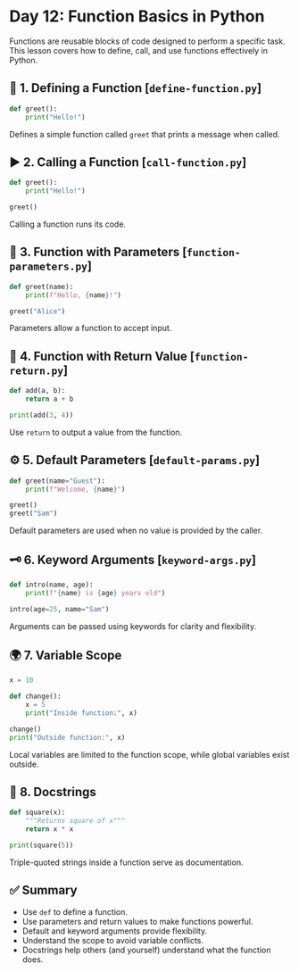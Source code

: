 # Day 12: Function Basics in Python

Functions are reusable blocks of code designed to perform a specific task. This lesson covers how to define, call, and use functions effectively in Python.

## 🧠 1. Defining a Function [`define-function.py`]

```python
def greet():
    print("Hello!")
```
Defines a simple function called `greet` that prints a message when called.

## ▶️ 2. Calling a Function [`call-function.py`]

```python
def greet():
    print("Hello!")

greet()
```
Calling a function runs its code.

## 🎯 3. Function with Parameters [`function-parameters.py`]

```python
def greet(name):
    print(f"Hello, {name}!")

greet("Alice")
```
Parameters allow a function to accept input.

## 🔁 4. Function with Return Value [`function-return.py`]

```python
def add(a, b):
    return a + b

print(add(3, 4))
```
Use `return` to output a value from the function.

## ⚙️ 5. Default Parameters [`default-params.py`]

```python
def greet(name="Guest"):
    print(f"Welcome, {name}")

greet()
greet("Sam")
```
Default parameters are used when no value is provided by the caller.

## 🗝️ 6. Keyword Arguments [`keyword-args.py`]

```python
def intro(name, age):
    print(f"{name} is {age} years old")

intro(age=25, name="Sam")
```
Arguments can be passed using keywords for clarity and flexibility.

## 🌍 7. Variable Scope 

```python
x = 10

def change():
    x = 5
    print("Inside function:", x)

change()
print("Outside function:", x)
```
Local variables are limited to the function scope, while global variables exist outside.

## 📝 8. Docstrings 

```python
def square(x):
    """Returns square of x"""
    return x * x

print(square(5))
```
Triple-quoted strings inside a function serve as documentation.

## ✅ Summary

- Use `def` to define a function.
- Use parameters and return values to make functions powerful.
- Default and keyword arguments provide flexibility.
- Understand the scope to avoid variable conflicts.
- Docstrings help others (and yourself) understand what the function does.